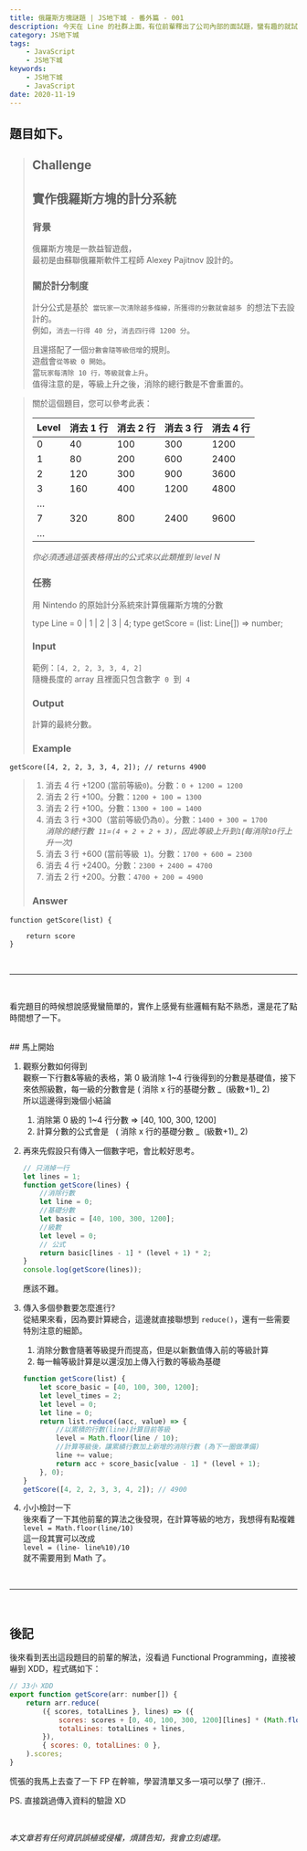 ```yaml
---
title: 俄羅斯方塊謎題 | JS地下城 - 番外篇 - 001
description: 今天在 Line 的社群上面，有位前輩釋出了公司內部的面試題，蠻有趣的就試做了一下，順便參考看看其他前輩都怎麼寫的，收穫良多 R~
category: JS地下城
tags:
    - JavaScript
    - JS地下城
keywords:
    - JS地下城
    - JavaScript
date: 2020-11-19
---
```


## 題目如下。

> ## Challenge
>
> ## 實作俄羅斯方塊的計分系統
>
> ### 背景
>
> 俄羅斯方塊是一款益智遊戲，  
> 最初是由蘇聯俄羅斯軟件工程師 Alexey Pajitnov 設計的。
>
> ### 關於計分制度
>
> 計分公式是基於  `當玩家一次清除越多條線，所獲得的分數就會越多`  的想法下去設計的。  
> 例如，`消去一行得 40 分`，`消去四行得 1200 分`。
>
> 且還搭配了一個`分數會隨等級倍增`的規則。  
> 遊戲會`從等級 0 開始`。  
> 當`玩家每清除 10 行，等級就會上升`。  
> 值得注意的是，等級上升之後，消除的總行數是不會重置的。

<!-- more -->

> 關於這個題目，您可以參考此表：
>
> | Level | 消去 1 行 | 消去 2 行 | 消去 3 行 | 消去 4 行 |
> | ----- | --------- | --------- | --------- | --------- |
> | 0     | 40        | 100       | 300       | 1200      |
> | 1     | 80        | 200       | 600       | 2400      |
> | 2     | 120       | 300       | 900       | 3600      |
> | 3     | 160       | 400       | 1200      | 4800      |
> | …     |           |           |           |           |
> | 7     | 320       | 800       | 2400      | 9600      |
> | …     |           |           |           |           |
>
> _你必須透過這張表格得出的公式來以此類推到 level N_
>
> ### 任務
>
> 用 Nintendo 的原始計分系統來計算俄羅斯方塊的分數
>
> type Line = 0 | 1 | 2 | 3 | 4; type getScore = (list: Line\[\]) => number;
>
> ### Input
>
> 範例：`[4, 2, 2, 3, 3, 4, 2]`  
> 隨機長度的 array 且裡面只包含數字  `0`  到  `4`
>
> ### Output
>
> 計算的最終分數。
>
> ### Example

```
getScore([4, 2, 2, 3, 3, 4, 2]); // returns 4900

```

> 1.  消去 4 行 +1200 (當前等級`0`)。分數：`0 + 1200 = 1200`
> 2.  消去 2 行 +100。分數：`1200 + 100 = 1300`
> 3.  消去 2 行 +100。分數：`1300 + 100 = 1400`
> 4.  消去 3 行 +300（當前等級仍為`0`）。分數：`1400 + 300 = 1700`  
>     _消除的總行數  `11`=`(4 + 2 + 2 + 3)`，因此等級上升到`1`(每消除`10`行上升一次)_
> 5.  消去 3 行 +600 (當前等級  `1`)。分數：`1700 + 600 = 2300`
> 6.  消去 4 行 +2400。分數：`2300 + 2400 = 4700`
> 7.  消去 2 行 +200。分數：`4700 + 200 = 4900`
>
> ### Answer

```
function getScore(list) {

    return score
}
```

<br>

---

<br>

看完題目的時候想說感覺蠻簡單的，實作上感覺有些邏輯有點不熟悉，還是花了點時間想了一下。

<br>
## 馬上開始

1.  觀察分數如何得到  
    觀察一下行數&等級的表格，第 0 級消除 1~4 行後得到的分數是基礎值，接下來依照級數，每一級的分數會是 ( 消除 x 行的基礎分數 _  (級數+1)_ 2)  
    所以這邊得到幾個小結論

    1.  消除第 0 級的 1~4 行分數 => \[40, 100, 300, 1200\]
    2.  計算分數的公式會是   ( 消除 x 行的基礎分數 _  (級數+1)_ 2)

2.  再來先假設只有傳入一個數字吧，會比較好思考。

    ```javascript
    // 只消掉一行
    let lines = 1;
    function getScore(lines) {
        //消除行數
        let line = 0;
        //基礎分數
        let basic = [40, 100, 300, 1200];
        //級數
        let level = 0;
        // 公式
        return basic[lines - 1] * (level + 1) * 2;
    }
    console.log(getScore(lines));
    ```

    應該不難。

3.  傳入多個參數要怎麼進行?   
    從結果來看，因為要計算總合，這邊就直接聯想到 `reduce()`，還有一些需要特別注意的細節。

    1.  消除分數會隨著等級提升而提高，但是以新數值傳入前的等級計算
    2.  每一輪等級計算是以還沒加上傳入行數的等級為基礎

    ```javascript
    function getScore(list) {
        let score_basic = [40, 100, 300, 1200];
        let level_times = 2;
        let level = 0;
        let line = 0;
        return list.reduce((acc, value) => {
            //以累積的行數(line)計算目前等級
            level = Math.floor(line / 10);
            //計算等級後，讓累績行數加上新增的消除行數 (為下一圈做準備)
            line += value;
            return acc + score_basic[value - 1] * (level + 1);
        }, 0);
    }
    getScore([4, 2, 2, 3, 3, 4, 2]); // 4900
    ```

4.  小小檢討一下  
    後來看了一下其他前輩的算法之後發現，在計算等級的地方，我想得有點複雜  
    `level = Math.floor(line/10)`  
    這一段其實可以改成  
    `level = (line- line%10)/10`  
    就不需要用到 Math 了。

<br>

---

<br>

## 後記

後來看到丟出這段題目的前輩的解法，沒看過 Functional Programming，直接被嚇到 XDD，程式碼如下：

```javascript
// J3小 XDD
export function getScore(arr: number[]) {
    return arr.reduce(
        ({ scores, totalLines }, lines) => ({
            scores: scores + [0, 40, 100, 300, 1200][lines] * (Math.floor(totalLines / 10) + 1),
            totalLines: totalLines + lines,
        }),
        { scores: 0, totalLines: 0 },
    ).scores;
}
```

慌張的我馬上去查了一下 FP 在幹嘛，學習清單又多一項可以學了 (擦汗..

PS. 直接跳過傳入資料的驗證 XD

<br>

_本文章若有任何資訊誤植或侵權，煩請告知，我會立刻處理。_
